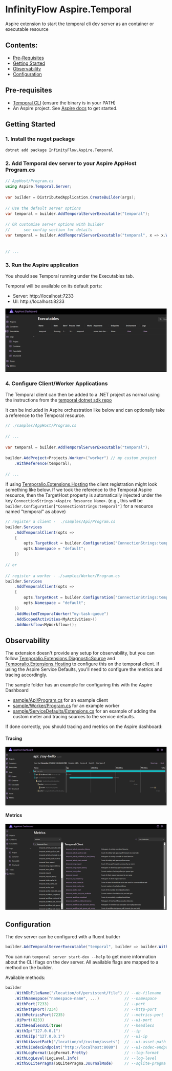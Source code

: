 # InfinityFlow Aspire.Temporal


Aspire extension to start the temporal cli dev server as an container or executable resource

## Contents:
- [Pre-Requisites](#pre-requisites)
- [Getting Started](#getting-started)
- [Observability](#observability)
- [Configuration](#configuration)

## Pre-requisites

- [Temporal CLI](https://github.com/temporalio/cli) (ensure the binary is in your PATH)
- An Aspire project. See [Aspire docs](https://learn.microsoft.com/en-us/dotnet/aspire/get-started/aspire-overview) to get started.

## Getting Started

### 1. Install the nuget package

```sh
dotnet add package InfinityFlow.Aspire.Temporal
```

### 2. Add Temporal dev server to your Aspire AppHost Program.cs

```csharp
// AppHost/Program.cs
using Aspire.Temporal.Server;

var builder = DistributedApplication.CreateBuilder(args);

// Use the default server options
var temporal = builder.AddTemporalServerExecutable("temporal");

// OR customise server options with builder
//      see config section for details
var temporal = builder.AddTemporalServerExecutable("temporal", x => x.WithNamespace("test1", "test2"));


// ...
```

### 3. Run the Aspire application

You should see Temporal running under the Executables tab.

Temporal will be available on its default ports:
- Server: http://localhost:7233
- UI: http://localhost:8233

![Aspire dashboard temporal exe](./docs/aspire-dashboard-exe.png)

### 4. Configure Client/Worker Applications

The Temporal client can then be added to a .NET project as normal using the instructions from the [temporal dotnet sdk repo](https://github.com/temporalio/sdk-dotnet/)

It can be included in Aspire orchestration like below and can optionally take a reference to the Temporal resource.

```csharp
// ./samples/AppHost/Program.cs

// ...

var temporal = builder.AddTemporalServerExecutable("temporal");

builder.AddProject<Projects.Worker>("worker") // my custom project
    .WithReference(temporal);

// ...
```

If using [Temporalio.Extensions.Hosting](https://github.com/temporalio/sdk-dotnet/blob/main/src/Temporalio.Extensions.Hosting/README.md) the client registration might look something like below. If we took the reference to the Temporal Aspire resource, then the TargetHost property is automatically injected under the key `ConnectionStrings:<Aspire Resource Name>`. (e.g., this will be `builder.Configuration["ConnectionStrings:temporal"]` for a resource named "temporal" as above)

```csharp
// register a client -  ./samples/Api/Program.cs
builder.Services
    .AddTemporalClient(opts =>
    {
        opts.TargetHost = builder.Configuration["ConnectionStrings:temporal"]; // or just self-configure localhost:7233
        opts.Namespace = "default";
    })

// or

// register a worker - ./samples/Worker/Program.cs
builder.Services
    .AddTemporalClient(opts =>
    {
        opts.TargetHost = builder.Configuration["ConnectionStrings:temporal"]; // or just self-configure localhost:7233
        opts.Namespace = "default";
    })
    .AddHostedTemporalWorker("my-task-queue")
    .AddScopedActivities<MyActivities>()
    .AddWorkflow<MyWorkflow>();
```

## Observability

The extension doesn't provide any setup for observability, but you can follow [Temporalio.Extensions.DiagnosticSource](https://github.com/temporalio/sdk-dotnet/blob/main/src/Temporalio.Extensions.DiagnosticSource/README.md) and [Temporalio.Extensions.Hosting](https://github.com/temporalio/sdk-dotnet/blob/main/src/Temporalio.Extensions.Hosting/TemporalHostingServiceCollectionExtensions.cs) to configure this on the temporal client. If using the Aspire Service Defaults, you'll need to configure the metrics and tracing accordingly.

The sample folder has an example for configuring this with the Aspire Dashboard

- [sample/Api/Program.cs](./sample/Api/Program.cs) for an example client
- [sample/Worker/Program.cs](./sample/Worker/Program.cs) for an example worker
- [sample/ServiceDefaults/Extensions.cs](./sample/ServiceDefaults/Extensions.cs) for an example of adding the custom meter and tracing sources to the service defaults.

If done correctly, you should tracing and metrics on the Aspire dashboard:

#### Tracing

![aspire dashboard temporal tracing](./docs/aspire-dashboard-temporal-tracing.png)

#### Metrics

![aspire dashboard temporal metrics](./docs/aspire-dashboard-temporal-metrics.png)


## Configuration

The dev server can be configured with a fluent builder

```csharp
builder.AddTemporalServerExecutable("temporal", builder => builder.WithPort(1234))
```

You can run `temporal server start-dev --help` to get more information about the CLI flags on the dev server. All available flags are mapped to a method on the builder.

Available methods:

```csharp
builder
    .WithDbFileName("/location/of/persistent/file") // --db-filename
    .WithNamespace("namespace-name", ...)           // --namespace
    .WithPort(7233)                                 // --port
    .WithHttpPort(7234)                             // --http-port
    .WithMetricsPort(7235)                          // --metrics-port
    .UiPort(8233)                                   // --ui-port
    .WithHeadlessUi(true)                           // --headless
    .WithIp("127.0.0.1")                            // --ip
    .WithUiIp("127.0.0.1")                          // --ui-ip
    .WithUiAssetPath("/location/of/custom/assets")  // --ui-asset-path
    .WithUiCodecEndpoint("http://localhost:8080")   // --ui-codec-endpoint
    .WithLogFormat(LogFormat.Pretty)                // --log-format
    .WithLogLevel(LogLevel.Info)                    // --log-level
    .WithSQLitePragma(SQLitePragma.JournalMode)     // --sqlite-pragma
```
